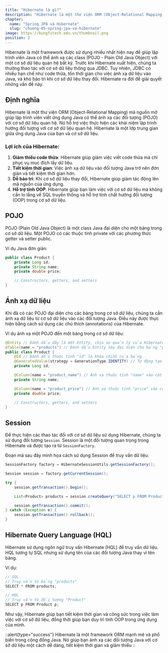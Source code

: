 ```yaml
---
title: "Hibernate là gì?"
description: "Hibernate là một thư viện ORM (Object-Relational Mapping) mã nguồn mở giúp lập trình viên viết ứng dụng Java có thể ánh xạ các đối tượng (POJO) với cơ sở dữ liệu quan hệ. Nó hỗ trợ việc thực hiện các khái niệm lập trình hướng đối tượng với cơ sở dữ liệu quan hệ. Hibernate là một lớp trung gian giữa ứng dụng Java của bạn và cơ sở dữ liệu"
chapter:
  name: "Spring JPA và Hibernate"
  slug: "chuong-05-spring-jpa-va-hibernate"
image: https://kungfutech.edu.vn/thumbnail.png
position: 2
---
```


Hibernate là một framework được sử dụng nhiều nhất hiện nay để giúp lập trình viên Java có thể ánh xạ các class (POJO - Plain Old Java Object) với một cơ sở dữ liệu quan hệ bất kỳ. Trước khi Hibernate xuất hiện, chúng ta thường thao tác với cơ sở dữ liệu thông qua JDBC. Tuy nhiên, JDBC có nhiều hạn chế như code thừa, tốn thời gian cho việc ánh xạ dữ liệu vào Java, và khó bảo trì khi cơ sở dữ liệu thay đổi. Hibernate ra đời để giải quyết những vấn đề này.

## Định nghĩa

Hibernate là một thư viện ORM (Object-Relational Mapping) mã nguồn mở giúp lập trình viên viết ứng dụng Java có thể ánh xạ các đối tượng (POJO) với cơ sở dữ liệu quan hệ. Nó hỗ trợ việc thực hiện các khái niệm lập trình hướng đối tượng với cơ sở dữ liệu quan hệ. Hibernate là một lớp trung gian giữa ứng dụng Java của bạn và cơ sở dữ liệu.

### Lợi ích của Hibernate:

1. **Giảm thiểu code thừa**: Hibernate giúp giảm việc viết code thừa mà chỉ phục vụ mục đích lấy dữ liệu.
2. **Tiết kiệm thời gian**: Việc ánh xạ dữ liệu vào đối tượng Java trở nên đơn giản và tiết kiệm thời gian hơn.
3. **Dễ bảo trì**: Khi cơ sở dữ liệu thay đổi, Hibernate giúp giảm tác động lên mã nguồn của ứng dụng.
4. **Hỗ trợ tính OOP**: Hibernate giúp bạn làm việc với cơ sở dữ liệu mà không cần lo lắng về SQL truyền thống và hỗ trợ tính chất hướng đối tượng (OOP) trong cơ sở dữ liệu.

## POJO

POJO (Plain Old Java Object) là một class Java đại diện cho một bảng trong cơ sở dữ liệu. Một POJO có các thuộc tính private với các phương thức getter và setter public.

Ví dụ Java đơn giản:

```java
public class Product {
    private Long id;
    private String name;
    private double price;

    // Constructors, getters, and setters
}
```

## Ánh xạ dữ liệu

Khi đã có các POJO đại diện cho các bảng trong cơ sở dữ liệu, chúng ta cần ánh xạ dữ liệu từ cơ sở dữ liệu vào các đối tượng Java. Điều này được thực hiện bằng cách sử dụng các chú thích (annotations) của Hibernate.

Ví dụ ánh xạ một POJO đến một bảng trong cơ sở dữ liệu:

```java
@Entity // Đánh dấu đây là một Entity, chịu sự quản lý của Hibernate
@Table(name = "products") // Đánh dấu Entity này đại diện cho bảng "products" trong cơ sở dữ liệu
public class Product {
    @Id // Đánh dấu thuộc tính "id" là khóa chính của bảng
    @GeneratedValue(strategy = GenerationType.IDENTITY) // Tự động tạo giá trị khi insert
    private Long id;

    @Column(name = "product_name") // Ánh xạ thuộc tính "name" vào cột "product_name" trong bảng
    private String name;

    @Column(name = "product_price") // Ánh xạ thuộc tính "price" vào cột "product_price" trong bảng
    private double price;

    // Constructors, getters, and setters
}
```

## Session

Để thực hiện các thao tác đối với cơ sở dữ liệu sử dụng Hibernate, chúng ta sử dụng đối tượng `Session`. Session là một đối tượng quan trọng trong Hibernate và được tạo ra từ `SessionFactory`.

Đoạn mã sau đây minh họa cách sử dụng Session để truy vấn dữ liệu:

```java
SessionFactory factory = HibernateSessionUtils.getSessionFactory();

Session session = factory.getCurrentSession();

try {
    session.getTransaction().begin();

    List<Product> products = session.createQuery("SELECT p FROM Product p", Product.class).getResultList();

    session.getTransaction().commit();
} catch (Exception e) {
    session.getTransaction().rollback();
}
```

## Hibernate Query Language (HQL)

Hibernate sử dụng ngôn ngữ truy vấn Hibernate (HQL) để truy vấn dữ liệu. HQL tương tự SQL nhưng sử dụng tên của các đối tượng Java thay vì tên bảng.

Ví dụ:

```java
// SQL
// Truy vấn từ bảng "products"
SELECT * FROM products;

// HQL
// Truy vấn từ đối tượng "Product"
SELECT p FROM Product p;
```

Như vậy, Hibernate giúp bạn tiết kiệm thời gian và công sức trong việc làm việc với cơ sở dữ liệu, đồng thời giúp bạn duy trì tính OOP trong ứng dụng của mình.

::alert{type="success"}
Hibernate là một framework ORM mạnh mẽ và phổ biến trong cộng đồng Java. Nó giúp bạn ánh xạ các đối tượng Java với cơ sở dữ liệu một cách dễ dàng, tiết kiệm thời gian và giảm thiểu
::

